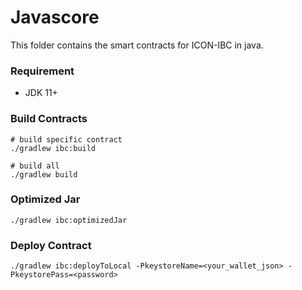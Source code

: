 # Javascore

This folder contains the smart contracts for ICON-IBC in java.

### Requirement

- JDK 11+

### Build Contracts

```shell
# build specific contract
./gradlew ibc:build

# build all
./gradlew build
```

### Optimized Jar
```shell
./gradlew ibc:optimizedJar
```

### Deploy Contract
```shell
./gradlew ibc:deployToLocal -PkeystoreName=<your_wallet_json> -PkeystorePass=<password>
```
